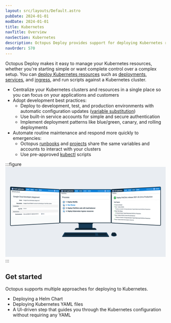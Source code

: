 ```yaml
---
layout: src/layouts/Default.astro
pubDate: 2024-01-01
modDate: 2024-01-01
title: Kubernetes
navTitle: Overview
navSection: Kubernetes
description: Octopus Deploy provides support for deploying Kubernetes resources.
navOrder: 570
---
```


Octopus Deploy makes it easy to manage your Kubernetes resources, whether you're starting simple or want complete control over a complex setup. You can [deploy Kubernetes resources](https://octopus.com/use-case/kubernetes) such as [deployments](/docs/deployments/kubernetes/deploy-container/), [services](/docs/deployments/kubernetes/deploy-service/), and [ingress](/docs/deployments/kubernetes/deploy-ingress), and run scripts against a Kubernetes cluster.

- Centralize your Kubernetes clusters and resources in a single place so you can focus on your applications and customers
- Adopt development best practices:
  - Deploy to development, test, and production environments with automatic configuration updates ([variable substitution](/docs/projects/variables/variable-substitutions))
  - Use built-in service accounts for simple and secure authentication
  - Implement deployment patterns like blue/green, canary, and rolling deployments
- Automate routine maintenance and respond more quickly to emergencies:
  - Octopus [runbooks](/docs/runbooks/) and [projects](/docs/projects) share the same variables and accounts to interact with your clusters
  - Use pre-approved [kubectl](/docs/deployments/kubernetes/kubectl) scripts

:::figure
![Three screenshots from Octopus, showing the Google Cloud account configuration, Kubernetes deployment process, and a successful deployment to production.](/docs/deployments/kubernetes/image-octopus-gcp-kubernetes-2021-q3.png)
:::

## Get started

Octopus supports multiple approaches for deploying to Kubernetes. 

 - Deploying a Helm Chart 
 - Deploying Kubernetes YAML files
 - A UI-driven step that guides you through the Kubernetes configuration without requiring any YAML 